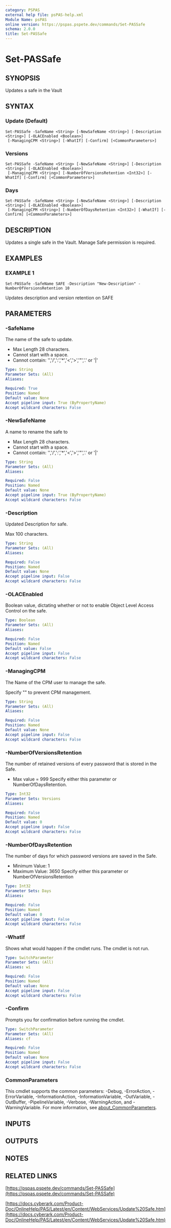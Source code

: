 ```yaml
---
category: PSPAS
external help file: psPAS-help.xml
Module Name: psPAS
online version: https://pspas.pspete.dev/commands/Set-PASSafe
schema: 2.0.0
title: Set-PASSafe
---
```


# Set-PASSafe

## SYNOPSIS
Updates a safe in the Vault

## SYNTAX

### Update (Default)
```
Set-PASSafe -SafeName <String> [-NewSafeName <String>] [-Description <String>] [-OLACEnabled <Boolean>]
 [-ManagingCPM <String>] [-WhatIf] [-Confirm] [<CommonParameters>]
```

### Versions
```
Set-PASSafe -SafeName <String> [-NewSafeName <String>] [-Description <String>] [-OLACEnabled <Boolean>]
 [-ManagingCPM <String>] [-NumberOfVersionsRetention <Int32>] [-WhatIf] [-Confirm] [<CommonParameters>]
```

### Days
```
Set-PASSafe -SafeName <String> [-NewSafeName <String>] [-Description <String>] [-OLACEnabled <Boolean>]
 [-ManagingCPM <String>] [-NumberOfDaysRetention <Int32>] [-WhatIf] [-Confirm] [<CommonParameters>]
```

## DESCRIPTION
Updates a single safe in the Vault.
Manage Safe permission is required.

## EXAMPLES

### EXAMPLE 1
```
Set-PASSafe -SafeName SAFE -Description "New-Description" -NumberOfVersionsRetention 10
```

Updates description and version retention on SAFE

## PARAMETERS

### -SafeName
The name of the safe to update.
- Max Length 28 characters.
- Cannot start with a space.
- Cannot contain: '\','/',':','*','\<','\>','"','.' or '|'

```yaml
Type: String
Parameter Sets: (All)
Aliases:

Required: True
Position: Named
Default value: None
Accept pipeline input: True (ByPropertyName)
Accept wildcard characters: False
```

### -NewSafeName
A name to rename the safe to
- Max Length 28 characters.
- Cannot start with a space.
- Cannot contain: '\','/',':','*','\<','\>','"','.' or '|'

```yaml
Type: String
Parameter Sets: (All)
Aliases:

Required: False
Position: Named
Default value: None
Accept pipeline input: True (ByPropertyName)
Accept wildcard characters: False
```

### -Description
Updated Description for safe.

Max 100 characters.

```yaml
Type: String
Parameter Sets: (All)
Aliases:

Required: False
Position: Named
Default value: None
Accept pipeline input: False
Accept wildcard characters: False
```

### -OLACEnabled
Boolean value, dictating whether or not to enable Object Level Access Control on the safe.

```yaml
Type: Boolean
Parameter Sets: (All)
Aliases:

Required: False
Position: Named
Default value: False
Accept pipeline input: False
Accept wildcard characters: False
```

### -ManagingCPM
The Name of the CPM user to manage the safe.

Specify "" to prevent CPM management.

```yaml
Type: String
Parameter Sets: (All)
Aliases:

Required: False
Position: Named
Default value: None
Accept pipeline input: False
Accept wildcard characters: False
```

### -NumberOfVersionsRetention
The number of retained versions of every password that is stored in the Safe.
- Max value = 999
Specify either this parameter or NumberOfDaysRetention.

```yaml
Type: Int32
Parameter Sets: Versions
Aliases:

Required: False
Position: Named
Default value: 0
Accept pipeline input: False
Accept wildcard characters: False
```

### -NumberOfDaysRetention
The number of days for which password versions are saved in the Safe.

- Minimum Value: 1
- Maximum Value: 3650
Specify either this parameter or NumberOfVersionsRetention

```yaml
Type: Int32
Parameter Sets: Days
Aliases:

Required: False
Position: Named
Default value: 0
Accept pipeline input: False
Accept wildcard characters: False
```

### -WhatIf
Shows what would happen if the cmdlet runs.
The cmdlet is not run.

```yaml
Type: SwitchParameter
Parameter Sets: (All)
Aliases: wi

Required: False
Position: Named
Default value: None
Accept pipeline input: False
Accept wildcard characters: False
```

### -Confirm
Prompts you for confirmation before running the cmdlet.

```yaml
Type: SwitchParameter
Parameter Sets: (All)
Aliases: cf

Required: False
Position: Named
Default value: None
Accept pipeline input: False
Accept wildcard characters: False
```

### CommonParameters
This cmdlet supports the common parameters: -Debug, -ErrorAction, -ErrorVariable, -InformationAction, -InformationVariable, -OutVariable, -OutBuffer, -PipelineVariable, -Verbose, -WarningAction, and -WarningVariable. For more information, see [about_CommonParameters](http://go.microsoft.com/fwlink/?LinkID=113216).

## INPUTS

## OUTPUTS

## NOTES

## RELATED LINKS

[https://pspas.pspete.dev/commands/Set-PASSafe](https://pspas.pspete.dev/commands/Set-PASSafe)

[https://docs.cyberark.com/Product-Doc/OnlineHelp/PAS/Latest/en/Content/WebServices/Update%20Safe.htm](https://docs.cyberark.com/Product-Doc/OnlineHelp/PAS/Latest/en/Content/WebServices/Update%20Safe.htm)
